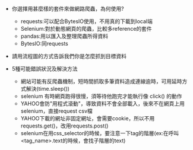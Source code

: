 * 你選擇用甚麼樣的套件來做網路爬蟲，為何使用?
    * requests:可以配合BytesIO使用，不用真的下載到local端
    * Selenium:對於動態網頁的爬蟲，比較多reference的套件
    * pandas:用以匯入及整理爬蟲所得資料
    * BytesIO:同requests

* 請用流程圖的方式告訴我們你是怎麼抓到目標資料


* 5種可能錯誤狀況及解決方法
    * 網站可能有反爬蟲機制，短時間抓取多筆資料造成連線逾時，可用延時方式解決(time.sleep())
    * selenium 有時網頁跑得很慢，須等待他跑完才能執行像 click() 的動作
    * YAHOO會防"用程式滾動"，導致資料不會全部載入，後來不在網頁上用selenium，直接request csv檔
    * YAHOO下載的網址非固定網址，會需要cookie，所以不用requests.get()，改用requests.post()
    * selenium在用css_selector的時候，要注意一下tag的階層(ex:在呼叫<tag_name>.text的時候，會找子階層的text)